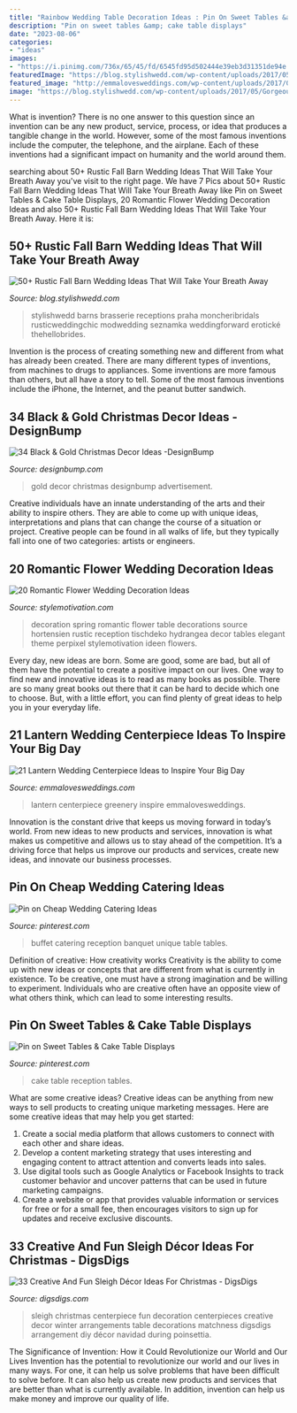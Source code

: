```yaml
---
title: "Rainbow Wedding Table Decoration Ideas : Pin On Sweet Tables &amp; Cake Table Displays"
description: "Pin on sweet tables &amp; cake table displays"
date: "2023-08-06"
categories:
- "ideas"
images:
- "https://i.pinimg.com/736x/65/45/fd/6545fd95d502444e39eb3d31351de94e.jpg"
featuredImage: "https://blog.stylishwedd.com/wp-content/uploads/2017/05/Gorgeous-Barn-Wedding-Receptions.jpg"
featured_image: "http://emmalovesweddings.com/wp-content/uploads/2017/08/trending-lantern-wedding-centerpiece-with-greenery.jpg"
image: "https://blog.stylishwedd.com/wp-content/uploads/2017/05/Gorgeous-Barn-Wedding-Receptions.jpg"
---
```



What is invention?
There is no one answer to this question since an invention can be any new product, service, process, or idea that produces a tangible change in the world. However, some of the most famous inventions include the computer, the telephone, and the airplane. Each of these inventions had a significant impact on humanity and the world around them.

	

		
searching about 50+ Rustic Fall Barn Wedding Ideas That Will Take Your Breath Away you've visit to the right page. We have 7 Pics about 50+ Rustic Fall Barn Wedding Ideas That Will Take Your Breath Away like Pin on Sweet Tables &amp; Cake Table Displays, 20 Romantic Flower Wedding Decoration Ideas and also 50+ Rustic Fall Barn Wedding Ideas That Will Take Your Breath Away. Here it is:
		
    
## 50+ Rustic Fall Barn Wedding Ideas That Will Take Your Breath Away

<img loading=lazy src="https://blog.stylishwedd.com/wp-content/uploads/2017/05/Gorgeous-Barn-Wedding-Receptions.jpg" onerror="this.onerror=null;this.src='https://tse4.mm.bing.net/th?id=OIP.uQ6AA9ILg4rrN5eoz27EQAHaLH&amp;pid=15.1';" alt="50+ Rustic Fall Barn Wedding Ideas That Will Take Your Breath Away">

_Source: blog.stylishwedd.com_

>stylishwedd barns brasserie receptions praha moncheribridals rusticweddingchic modwedding seznamka weddingforward erotické thehellobrides. 

	

Invention is the process of creating something new and different from what has already been created. There are many different types of inventions, from machines to drugs to appliances. Some inventions are more famous than others, but all have a story to tell. Some of the most famous inventions include the iPhone, the Internet, and the peanut butter sandwich.

    
## 34 Black &amp; Gold Christmas Decor Ideas -DesignBump

<img loading=lazy src="https://designbump.com/wp-content/uploads/2015/12/Glittering-Black-And-Gold-Christmas-Decor-ideas-5.jpg" onerror="this.onerror=null;this.src='https://tse1.mm.bing.net/th?id=OIP._AB_uWRmnw__KttoXs4J_gHaLH&amp;pid=15.1';" alt="34 Black &amp; Gold Christmas Decor Ideas -DesignBump">

_Source: designbump.com_

>gold decor christmas designbump advertisement. 

	

Creative individuals have an innate understanding of the arts and their ability to inspire others. They are able to come up with unique ideas, interpretations and plans that can change the course of a situation or project. Creative people can be found in all walks of life, but they typically fall into one of two categories: artists or engineers.

    
## 20 Romantic Flower Wedding Decoration Ideas

<img loading=lazy src="https://www.stylemotivation.com/wp-content/uploads/2014/02/20-Romantic-Flower-Wedding-Decoration-Ideas-13.jpg" onerror="this.onerror=null;this.src='https://tse2.mm.bing.net/th?id=OIP.BvRy_v6UJpqVYnOjy-DIhQHaLI&amp;pid=15.1';" alt="20 Romantic Flower Wedding Decoration Ideas">

_Source: stylemotivation.com_

>decoration spring romantic flower table decorations source hortensien rustic reception tischdeko hydrangea decor tables elegant theme perpixel stylemotivation ideen flowers. 

	

Every day, new ideas are born. Some are good, some are bad, but all of them have the potential to create a positive impact on our lives. One way to find new and innovative ideas is to read as many books as possible. There are so many great books out there that it can be hard to decide which one to choose. But, with a little effort, you can find plenty of great ideas to help you in your everyday life.

    
## 21 Lantern Wedding Centerpiece Ideas To Inspire Your Big Day

<img loading=lazy src="http://emmalovesweddings.com/wp-content/uploads/2017/08/trending-lantern-wedding-centerpiece-with-greenery.jpg" onerror="this.onerror=null;this.src='https://tse1.mm.bing.net/th?id=OIP.JLb-4OZMR_yScpaK5es3MgHaKH&amp;pid=15.1';" alt="21 Lantern Wedding Centerpiece Ideas to Inspire Your Big Day">

_Source: emmalovesweddings.com_

>lantern centerpiece greenery inspire emmalovesweddings. 

	

Innovation is the constant drive that keeps us moving forward in today’s world. From new ideas to new products and services, innovation is what makes us competitive and allows us to stay ahead of the competition. It’s a driving force that helps us improve our products and services, create new ideas, and innovate our business processes.

    
## Pin On Cheap Wedding Catering Ideas

<img loading=lazy src="https://i.pinimg.com/736x/65/45/fd/6545fd95d502444e39eb3d31351de94e.jpg" onerror="this.onerror=null;this.src='https://tse4.mm.bing.net/th?id=OIP.RCFewegLmcSrD84NvnXk5AHaJ6&amp;pid=15.1';" alt="Pin on Cheap Wedding Catering Ideas">

_Source: pinterest.com_

>buffet catering reception banquet unique table tables. 

	

Definition of creative: How creativity works
Creativity is the ability to come up with new ideas or concepts that are different from what is currently in existence. To be creative, one must have a strong imagination and be willing to experiment. Individuals who are creative often have an opposite view of what others think, which can lead to some interesting results.

    
## Pin On Sweet Tables &amp; Cake Table Displays

<img loading=lazy src="https://i.pinimg.com/736x/5b/26/74/5b2674639ceba858f0e4382d5723c228--wedding-reception-ideas-wedding-planning.jpg" onerror="this.onerror=null;this.src='https://tse1.mm.bing.net/th?id=OIP.itMBQv6NArVKlxgAjCYLEAHaLG&amp;pid=15.1';" alt="Pin on Sweet Tables &amp; Cake Table Displays">

_Source: pinterest.com_

>cake table reception tables. 

	

What are some creative ideas?
Creative ideas can be anything from new ways to sell products to creating unique marketing messages. Here are some creative ideas that may help you get started: 
1. Create a social media platform that allows customers to connect with each other and share ideas. 
2. Develop a content marketing strategy that uses interesting and engaging content to attract attention and converts leads into sales. 
3. Use digital tools such as Google Analytics or Facebook Insights to track customer behavior and uncover patterns that can be used in future marketing campaigns. 
4. Create a website or app that provides valuable information or services for free or for a small fee, then encourages visitors to sign up for updates and receive exclusive discounts.

    
## 33 Creative And Fun Sleigh Décor Ideas For Christmas - DigsDigs

<img loading=lazy src="https://www.digsdigs.com/photos/fun-and-creative-sleigh-decor-ideas-for-christmas-32-554x831.jpg" onerror="this.onerror=null;this.src='https://tse2.mm.bing.net/th?id=OIP.UVj2fmvJZRLT3xah7u6kVgHaLH&amp;pid=15.1';" alt="33 Creative And Fun Sleigh Décor Ideas For Christmas - DigsDigs">

_Source: digsdigs.com_

>sleigh christmas centerpiece fun decoration centerpieces creative decor winter arrangements table decorations matchness digsdigs arrangement diy décor navidad during poinsettia. 

	

The Significance of Invention: How it Could Revolutionize our World and Our Lives
Invention has the potential to revolutionize our world and our lives in many ways. For one, it can help us solve problems that have been difficult to solve before. It can also help us create new products and services that are better than what is currently available. In addition, invention can help us make money and improve our quality of life.

